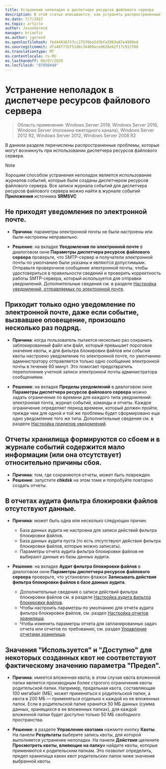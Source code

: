 ```yaml
---
title: Устранение неполадок в диспетчере ресурсов файлового сервера
description: В этой статье описывается, как устранять распространенные проблемы при использовании диспетчера ресурсов файлового сервера
ms.date: 7/7/2017
ms.topic: article
author: JasonGerend
manager: brianlic
ms.author: jgerend
ms.openlocfilehash: fbd44938f57cc27576ba3d3bfa39b3e87e4989ed
ms.sourcegitcommit: dfa48f77b751dbc34409aced628eb2f17c912f08
ms.translationtype: MT
ms.contentlocale: ru-RU
ms.lasthandoff: 08/07/2020
ms.locfileid: "87950448"
---
```

# <a name="troubleshooting-file-server-resource-manager"></a>Устранение неполадок в диспетчере ресурсов файлового сервера

> Область применения: Windows Server 2019, Windows Server 2016, Windows Server (половина ежегодного канала), Windows Server 2012 R2, Windows Server 2012, Windows Server 2008 R2

В данном разделе перечислены распространенные проблемы, которые могут возникнуть при использовании диспетчера ресурсов файлового сервера.

> [!Note]
> Хорошим способом устранения неполадок является использование журналов событий, которые были созданы диспетчером ресурсов файлового сервера. Все записи журнала событий для диспетчера ресурсов файлового сервера можно найти в журнале событий **Приложения** источника **SRMSVC**

## <a name="i-am-not-receiving-e-mail-notifications"></a>Не приходят уведомления по электронной почте.

-   **Причина**: параметры электронной почты не были настроены или были настроены неправильно.

-   **Решение**: на вкладке **Уведомления по электронной почте** в диалоговом окне **Параметры диспетчера ресурсов файлового сервера** проверьте, что SMTP-сервер и получатели электронной почты по умолчанию были указаны и являются допустимыми. Отправьте проверочное сообщение электронной почты, чтобы удостовериться в правильности сведений и проверить корректность работы SMTP-сервера, который используется для отправки уведомлений. Дополнительные сведения см. в разделе [Настройка уведомлений, отправляемых по электронной почте](configure-email-notifications.md).


## <a name="i-am-only-receiving-one-e-mail-notification-even-though-the-event-that-triggered-that-notification-happened-several-times-in-a-row"></a>Приходит только одно уведомление по электронной почте, даже если событие, вызвавшее оповещение, произошло несколько раз подряд.

-   **Причина**: когда пользователь пытается несколько раз сохранить заблокированный файл или файл, который превышает пороговое значение квоты, и для фильтра блокировки файлов или события квоты настроено уведомление по электронной почте, по умолчанию администратору отправляется только одно сообщение электронной почты в течение 60 минут. Это помогает предотвратить переполнение учетной записи электронной почты администратора сообщениями.

-   **Решение**: на вкладке **Пределы уведомлений** в диалоговом окне **Параметры диспетчера ресурсов файлового сервера** можно задать ограничение по времени для каждого типа уведомлений: электронная почта, журнал событий, команды и отчеты. Каждое ограничение определяет период времени, который должен пройти, прежде чем для одной и той же проблемы будет сформировано еще одно уведомление того же типа. Дополнительные сведения см. в разделе [Настройка пределов уведомлений](configure-notification-limits.md).


## <a name="my-storage-reports-keep-failing-and-little-or-no-information-is-available-in-the-event-log-regarding-the-source-of-the-failure"></a>Отчеты хранилища формируются со сбоем и в журнале событий содержится мало информации (или она отсутствует) относительно причины сбоя.

-   **Причина**: том, где сохраняются отчеты, может быть поврежден.
-   **Решение**: запустите **chkdsk** на этом томе и попробуйте повторно создать отчеты.

## <a name="my-file-screening-audit-reports-do-not-contain-any-information"></a>В отчетах аудита фильтра блокировки файлов отсутствуют данные.

-   **Причина**: может быть одна или несколько следующих причин.
    -   База данных аудита не настроена для записи действий фильтра блокировки файлов.
    -   База данных аудита пуста (то есть отсутствуют действия фильтра блокировки файлов, которые можно записать).
    -   Параметры отчета аудита фильтра блокировки файлов не выбирают данные из базы данных аудита.

-   **Решение**: на вкладке **Аудит фильтра блокировки файлов** в диалоговом окне **Параметры диспетчера ресурсов файлового сервера** проверьте, что установлен флажок **Записывать действия фильтра блокировки файлов в базе данных аудита**.
    -   Дополнительные сведения о записи действий фильтра блокировки файлов см. в разделе [Настройка аудита фильтра блокировки файлов](configure-file-screen-audit.md).
    -   Чтобы настроить параметры по умолчанию для отчета аудита фильтра блокировки файлов, см. раздел [Настройка отчетов хранилища](configure-storage-reports.md).
    -   Чтобы изменить параметры отчета для запланированных задач отчета или отчетов по требованию, см. раздел [Управление отчетами хранилища](storage-reports-management.md).

## <a name="the-used-and-available-values-for-some-of-the-quotas-i-have-created-do-not-correspond-to-the-actual-limit-setting"></a>Значения "Используется" и "Доступно" для некоторых созданных квот не соответствуют фактическому значению параметра "Предел".

-   **Причина**: имеется вложенная квота; в этом случае квота вложенной папки является производным более строгого ограничения квоты родительской папки. Например, предельная квота, составляющая 100 мегабайт (МБ), может применяться к родительской папке, а квота в 200 МБ — применяться отдельно к каждой из ее вложенных папок. Если в родительской папке хранится 50 МБ данных (сумма данных, хранящихся в ее вложенных папках), для каждой вложенной папки будет доступно только 50 МБ свободного пространства.

-   **Решение**: в разделе **Управление квотами** нажмите кнопку **Квоты**. На панели **Результаты** выберите запись квоты, для которой выполняется устранение неполадки. На панели **Действия** щелкните **Просмотреть квоты, влияющие на папку**и найдите квоты, которые применяются к родительским папкам. Это позволит определить, предел хранилища каких квот родительских папок ниже значения выбранной квоты.


